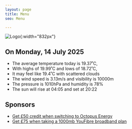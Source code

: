 ```yaml
---
layout: page
title: Menu
seo: Menu

---
```


![Logo](/images/logo.jpg){:width="832px"}

<!-- weather_marker starts -->
## On Monday, 14 July 2025

- The average temperature today is 19.37˚C,
- With highs of 19.99˚C and lows of 18.72˚C,
- It may feel like 19.4˚C with scattered clouds
- The wind speed is 3.13m/s and visibility is 10000m
- The pressure is 1010hPa and humidity is 78%
- The sun will rise at 04:05 and set at 20:22

<!-- weather_marker ends -->

## Sponsors

- [Get £50 credit when switching to Octopus Energy](https://bit.ly/3oD1nnS)
- [Get £75 when taking a 1000mb YouFibre broadband plan](https://aklam.io/91zWhU?)
